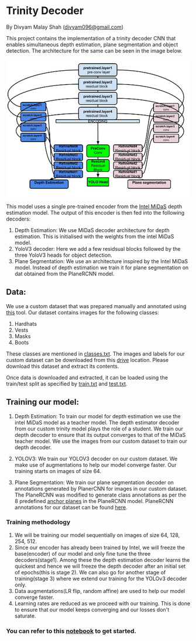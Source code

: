 # Trinity Decoder
By Divyam Malay Shah (divyam096@gmail.com)

This project contains the implementation of a trinity decoder CNN that enables simultaneous depth estimation,
plane segmentation and object detection. The architecture for the same can be seen in the image below.

![Alt text](resources/TrinityArch.jpg?raw=true "Trinity Decoder")

This model uses a single pre-trained encoder from the [Intel MiDaS](https://github.com/intel-isl/MiDaS) depth estimation model.
 The output of this encoder is then fed into the following decoders:
 1. Depth Estimation: We use MiDaS decoder architecture for depth estimation. This is initialised with the weights from the intel MiDaS model.
 2. YoloV3 decoder: Here we add a few residsual blocks followed by the three YoloV3 heads for object detection.
 3. Plane Segmentation: We use an architecture inspired by the Intel MiDaS model. Instead of depth estimation we train it 
 for plane segmentation on dat obtained from the PlaneRCNN model.
 
## Data:
 
We use a custom dataset that was prepared manually and annotated using [this](https://github.com/miki998/YoloV3_Annotation_Tool)
 tool. Our dataset contains images for the following classes:
1. Hardhats
2. Vests
3. Masks
4. Boots

These classes are mentioned in [classes.txt](./classes.txt). The images and labels for our custom dataset can be downloaded from
this [drive](https://drive.google.com/file/d/1EqtOpF7cS74C56EaVQoKNkQmpT6_HFL2/view?usp=sharing) location. Please download this 
dataset and extract its contents.

Once data is downloaded and extracted, it can be loaded using the train/test split as specified by [train.txt](./train.txt) and
[test.txt](./test.txt). 

## Training our model:
 
 1) Depth Estimation:
 To train our model for depth estimation we use the intel MiDaS model as a teacher model. The
  depth estimator decoder from our custom trinity model plays the role of a student. We train our depth decoder to ensure that its output
   converges to that of the MiDaS teacher model. We use the images from our custom dataset to train our depth decoder.
   
 2) YOLOV3:
  We train our YOLOV3 decoder on our custom dataset. We make use of augmentations to help our model converge faster. Our training starts on
  images of size 64. 
  
  3) Plane Segmentation:
  We train our plane segmentation decoder on annotations generated by PlanerCNN for images in our custom dataset. The PlaneRCNN was modified to generate
   class annotations as per the 8 predefined [anchor planes](https://github.com/NVlabs/planercnn/blob/master/anchors/anchor_planes_N.npy) in
    the PlaneRCNN model.
     PlaneRCNN annotations for our dataset can be found [here](https://drive.google.com/file/d/1rmRO109i-zkM2iRxUZYs__n8FAPU0iqO/view?usp=sharing).
     
### Training methodology

1) We will be training our model sequentially on images of size 64, 128, 254, 512.
2) Since our encoder has already been trained by Intel, we will freeze the base(encoder) of our model and only fine tune the three decoders(stage1). Among these the depth estimation decoder learns the quickest and hence we will freeze the depth decoder after an initial set of epochs(this is stage 2). We can also go for another stage of training(stage 3) where we extend our training for the YOLOv3 decoder only.
3) Data augmentations(LR flip, random affine) are used to help our model converge faster.
4) Learning rates are reduced as we proceed with our training. This is done to ensure that our model keeps converging and our losses don't saturate.  
  
  ### You can refer to this [notebook](./notebook/Assignment15.ipynb) to get started.  

